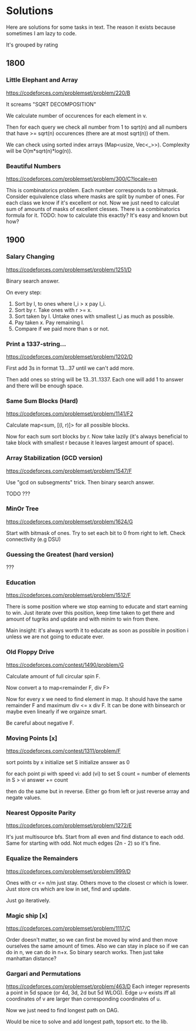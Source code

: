 # Solutions

Here are solutions for some tasks in text. The reason it exists because sometimes I am lazy to code.

It's grouped by rating

## 1800

### Little Elephant and Array
https://codeforces.com/problemset/problem/220/B

It screams "SQRT DECOMPOSITION"

We calculate number of occurences for each element in v.

Then for each query we check all number from 1 to sqrt(n) and all numbers that have >= sqrt(n) occurences (there are at most sqrt(n)) of them.

We can check using sorted index arrays (Map<usize, Vec<_>>). Complexity will be O(m*sqrt(n)*log(n)).

### Beautiful Numbers
https://codeforces.com/problemset/problem/300/C?locale=en

This is combinatorics problem. Each number corresponds to a bitmask. Consider equivalence class where masks are split by number of ones. For each class we know if it's excellent or not. Now we just need to calculat sum of amounts of masks of excellent clesses. There is a combinatorics formula for it. TODO: how to calculate this exactly? It's easy and known but how?

## 1900

### Salary Changing
https://codeforces.com/problemset/problem/1251/D

Binary search answer. 

On every step:
1. Sort by l, to ones where l_i > x pay l_i.
2. Sort by r. Take ones with r >= x.
3. Sort taken by l. Untake ones with smallest l_i as much as possible.
4. Pay taken x. Pay remaining l.
5. Compare if we paid more than s or not.

### Print a 1337-string...
https://codeforces.com/problemset/problem/1202/D

First add 3s in format 13...37 until we can't add more.

Then add ones so string will be 13..31..1337. Each one will add 1 to answer and there will be enough space.

### Same Sum Blocks (Hard)
https://codeforces.com/problemset/problem/1141/F2

Calculate map<sum, [(l, r)]> for all possible blocks.

Now for each sum sort blocks by r. Now take lazily (it's always beneficial to take block with smallest r because it leaves largest amount of space).

### Array Stabilization (GCD version)
https://codeforces.com/problemset/problem/1547/F

Use "gcd on subsegments" trick. Then binary search answer.

TODO ???

### MinOr Tree
https://codeforces.com/problemset/problem/1624/G

Start with bitmask of ones. Try to set each bit to 0 from right to left. Check connectivity (e.g DSU)

### Guessing the Greatest (hard version)
???

### Education
https://codeforces.com/problemset/problem/1512/F

There is some position where we stop earning to educate and start earning to win. Just iterate over this position, keep time taken to get there and amount of tugriks and update and with minim to win from there.

Main insight: it's always worth it to educate as soon as possible in position i unless we are not going to educate ever.


### Old Floppy Drive
https://codeforces.com/contest/1490/problem/G

Calculate amount of full circular spin F.

Now convert a to map<remainder F, div F>

Now for every x we need to find element in map. It should have the same remainder F and maximum div <= x div F. It can be done with binsearch or maybe even linearly if we orgainze smart.

Be careful about negative F.

### Moving Points [x]
https://codeforces.com/contest/1311/problem/F

sort points by x
initialize set S
initialize answer as 0

for each point pi with speed vi:
    add (vi) to set S
    count = number of elements in S > vi
    answer += count

then do the same but in reverse. Either go from left or just reverse array and negate values.

### Nearest Opposite Parity
https://codeforces.com/problemset/problem/1272/E

It's just multisource bfs. Start from all even and find distance to each odd. Same for starting with odd. Not much edges (2n - 2) so it's fine.

### Equalize the Remainders
https://codeforces.com/problemset/problem/999/D

Ones with cr <= n/m just stay. Others move to the closest cr which is lower. Just store crs which are low in set, find and update. 

Just go iteratively.

### Magic ship [x]
https://codeforces.com/problemset/problem/1117/C

Order doesn't matter, so we can first be moved by wind and then move ourselves the same amount of times. Also we can stay in place so if we can do in n, we can do in n+x. So binary search works. Then just take manhattan distance?

### Gargari and Permutations
https://codeforces.com/problemset/problem/463/D
Each integer represents a point in 5d space (or 4d, 3d, 2d but 5d WLOG). Edge u-v exists iff all coordinates of v are larger than corresponding coordinates of u.

Now we just need to find longest path on DAG.

Would be nice to solve and add longest path, topsort etc. to the lib.
